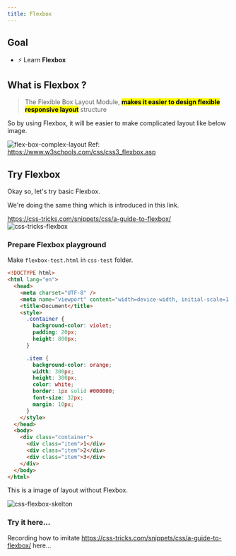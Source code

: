 ```yaml
---
title: Flexbox
---
```


## Goal
- ⚡ Learn **Flexbox**

## What is Flexbox ?
> The Flexible Box Layout Module, **<mark>makes it easier to design flexible responsive layout</mark>** structure 

So by using Flexbox, it will be easier to make complicated layout like below image.

![flex-box-complex-layout](https://storage.googleapis.com/coderhackers-assets/docs/img/2020-04-28-22-07-10.png)
Ref: https://www.w3schools.com/css/css3_flexbox.asp


## Try Flexbox
Okay so, let's try basic Flexbox.

We're doing the same thing which is introduced in this link.

https://css-tricks.com/snippets/css/a-guide-to-flexbox/
![css-tricks-flexbox](https://storage.googleapis.com/coderhackers-assets/docs/img/2020-04-29-01-24-56.png)

### Prepare Flexbox playground

Make `flexbox-test.html` in `css-test` folder.


```html title="flexbox-test.html"
<!DOCTYPE html>
<html lang="en">
  <head>
    <meta charset="UTF-8" />
    <meta name="viewport" content="width=device-width, initial-scale=1.0" />
    <title>Document</title>
    <style>
      .container {
        background-color: violet;
        padding: 20px;
        height: 800px;
      }

      .item {
        background-color: orange;
        width: 300px;
        height: 300px;
        color: white;
        border: 1px solid #000000;
        font-size: 32px;
        margin: 10px;
      }
    </style>
  </head>
  <body>
    <div class="container">
      <div class="item">1</div>
      <div class="item">2</div>
      <div class="item">3</div>
    </div>
  </body>
</html>
```

This is a image of layout without Flexbox.

![css-flexbox-skelton](https://storage.googleapis.com/coderhackers-assets/docs/img/2020-04-29-01-09-01.png)


### Try it here...
Recording how to imitate https://css-tricks.com/snippets/css/a-guide-to-flexbox/ here...